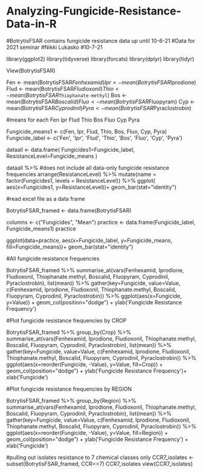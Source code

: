# Analyzing-Fungicide-Resistance-Data-in-R
#BotrytisFSAR contains fungicide resistance data up until 10-6-21
#Data for 2021 seminar
#Nikki Lukasko
#10-7-21

library(ggplot2)
library(tidyverse)
library(forcats)
library(dplyr)
library(tidyr)


View(BotrytisFSAR)

Fen <- mean(BotrytisFSAR$Fenhexamid)
Ipr <- mean(BotrytisFSAR$Iprodione)
Flud <- mean(BotrytisFSAR$Fludioxonil)
Thio <- mean(BotrytisFSAR$`Thiophanate-methyl`)
Bos <- mean(BotrytisFSAR$Boscalid)
Fluo <- mean(BotrytisFSAR$Fluopyram)
Cyp <- mean(BotrytisFSAR$Cyprodinil)
Pyra <- mean(BotrytisFSAR$Pyraclostrobin)

#means for each
Fen
Ipr
Flud
Thio
Bos
Fluo
Cyp
Pyra

Fungicide_means1 <- c(Fen, Ipr, Flud, Thio, Bos, Fluo, Cyp, Pyra)
Fungicide_label <- c('Fen', 'Ipr', 'Flud', 'Thio', 'Bos', 'Fluo', 'Cyp', 'Pyra')

dataall <- data.frame(
  Fungicides1=Fungicide_label, 
  ResistanceLevel=Fungicide_means
)

dataall %>% #does not include all data-only fungicide resistance frequencies
  arrange(ResistanceLevel) %>%
  mutate(name = factor(Fungicides1, levels = ResistanceLevel)) %>%
  ggplot( aes(x=Fungicides1, y=ResistanceLevel))+
  geom_bar(stat="identity")



#read excel file as a data frame

BotrytisFSAR_framed <- data.frame(BotrytisFSAR)


columns <- c("Fungicides", "Mean")
practice <- data.frame(Fungicide_label, Fungicide_means1)
practice

ggplot(data=practice, aes(x=Fungicide_label, y=Fungicide_means, fill=Fungicide_means))+
  geom_bar(stat="identity")

#All fungicide resistance frequencies

BotrytisFSAR_framed %>%
  summarise_at(vars(Fenhexamid, Iprodione, Fludioxonil, Thiophanate.methyl, Boscalid, 
                    Fluopyram, Cyprodinil, Pyraclostrobin), 
               list(mean)) %>%
  gather(key=Fungicide, value=Value, c(Fenhexamid, Iprodione, Fludioxonil, 
                                       Thiophanate.methyl, Boscalid, Fluopyram,
                                       Cyprodinil, Pyraclostrobin)) %>%
  ggplot(aes(x=Fungicide, y=Value)) + 
  geom_col(position="dodge") +
  ylab('Fungicide Resistance Frequency')


#Plot fungicide resistance frequencies by CROP


BotrytisFSAR_framed %>%
  group_by(Crop) %>%
  summarise_at(vars(Fenhexamid, Iprodione, Fludioxonil, Thiophanate.methyl, Boscalid, 
                    Fluopyram, Cyprodinil, Pyraclostrobin), 
               list(mean)) %>%
  gather(key=Fungicide, value=Value, c(Fenhexamid, Iprodione, Fludioxonil, 
                                       Thiophanate.methyl, Boscalid, Fluopyram,
                                       Cyprodinil, Pyraclostrobin)) %>%
  ggplot(aes(x=reorder(Fungicide, -Value), y=Value, fill=Crop)) + 
  geom_col(position="dodge") +
  ylab('Fungicide Resistance Frequency')+
  xlab('Fungicide')


#Plot fungicide resistance frequencies by REGION

BotrytisFSAR_framed %>%
  group_by(Region) %>%
  summarise_at(vars(Fenhexamid, Iprodione, Fludioxonil, Thiophanate.methyl, Boscalid, 
                    Fluopyram, Cyprodinil, Pyraclostrobin), 
               list(mean)) %>%
  gather(key=Fungicide, value=Value, c(Fenhexamid, Iprodione, Fludioxonil, 
                                       Thiophanate.methyl, Boscalid, Fluopyram,
                                       Cyprodinil, Pyraclostrobin)) %>%
  ggplot(aes(x=reorder(Fungicide, -Value), y=Value, fill=Region)) + 
  geom_col(position="dodge") +
  ylab('Fungicide Resistance Frequency') +
  xlab('Fungicide')




#pulling out isolates resistance to 7 chemical classes only
CCR7_isolates <- subset(BotrytisFSAR_framed, CCR==7)
CCR7_isolates
view(CCR7_isolates)
